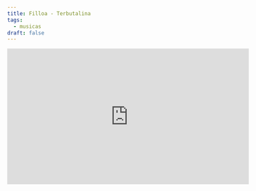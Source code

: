 ```yaml
---
title: Filloa - Terbutalina
tags:
  - musicas
draft: false
---
```

<iframe width="560" height="315" src="https://www.youtube.com/embed/y3em4bfiqeU" title="YouTube video player" frameborder="0" allow="accelerometer; autoplay; clipboard-write; encrypted-media; gyroscope; picture-in-picture" allowfullscreen></iframe>